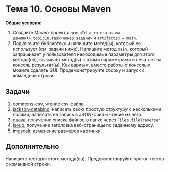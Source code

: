 
# Тема 10. Основы Maven

**Общие условия:**
1. Создайте Maven-проект с `groupId = ru.nsu.<ваша фамилия>.topic10.task<номер задачи>` и `artifactId = main`.
2. Подключите библиотеку и напишите метод(ы), который ее использует (см. задачи ниже). Напишите метод `main`, который запрашивает у пользователя необходимые параметры для этого метода(ов), вызывает метод(ы) с этими параметрами и печатает на консоль результат(ы). Как вариант, вместо работы с консолью можете сделать GUI. Продемонстрируйте сборку и запуск с командной строки.

## Задачи

1. [commons-csv](https://commons.apache.org/proper/commons-csv/user-guide.html), чтение csv-файла.
2. [jackson-databind](https://github.com/FasterXML/jackson-databind), написать свою простую структуру с несколькими полями, написать ее запись в JSON-файл и чтение из него.
3. [guava](https://github.com/google/guava), получение списка файлов в папке через `Files.fileTraverser`.
4. [jsoup](https://jsoup.org), получение заголовка веб-страницы по заданному адресу.
5. [imgscalr](https://github.com/rkalla/imgscalr), изменение размеров картинки.

## Дополнительно

Напишите тест для этого метода(ов). Продемонстрируйте прогон тестов с командной строки.
